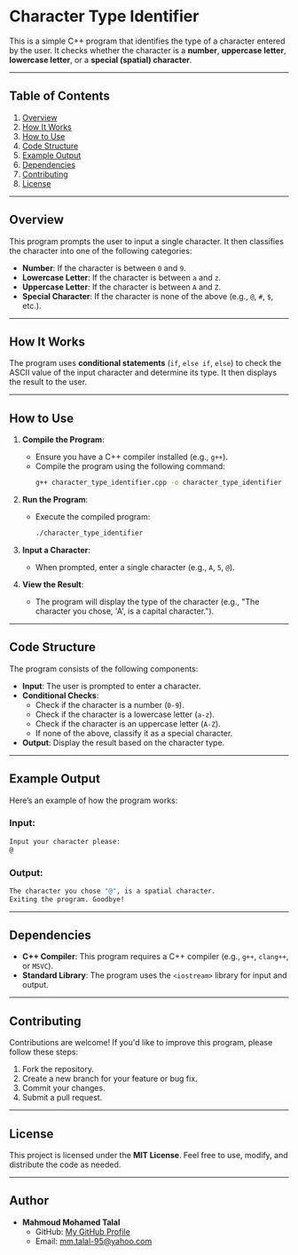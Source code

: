 # **Character Type Identifier**

This is a simple C++ program that identifies the type of a character entered by the user. It checks whether the character is a **number**, **uppercase letter**, **lowercase letter**, or a **special (spatial) character**.

---

## **Table of Contents**
1. [Overview](#overview)
2. [How It Works](#how-it-works)
3. [How to Use](#how-to-use)
4. [Code Structure](#code-structure)
5. [Example Output](#example-output)
6. [Dependencies](#dependencies)
7. [Contributing](#contributing)
8. [License](#license)

---

## **Overview**
This program prompts the user to input a single character. It then classifies the character into one of the following categories:
- **Number**: If the character is between `0` and `9`.
- **Lowercase Letter**: If the character is between `a` and `z`.
- **Uppercase Letter**: If the character is between `A` and `Z`.
- **Special Character**: If the character is none of the above (e.g., `@`, `#`, `$`, etc.).

---

## **How It Works**
The program uses **conditional statements** (`if`, `else if`, `else`) to check the ASCII value of the input character and determine its type. It then displays the result to the user.

---

## **How to Use**
1. **Compile the Program**:
   - Ensure you have a C++ compiler installed (e.g., `g++`).
   - Compile the program using the following command:
     ```bash
     g++ character_type_identifier.cpp -o character_type_identifier
     ```

2. **Run the Program**:
   - Execute the compiled program:
     ```bash
     ./character_type_identifier
     ```

3. **Input a Character**:
   - When prompted, enter a single character (e.g., `A`, `5`, `@`).

4. **View the Result**:
   - The program will display the type of the character (e.g., "The character you chose, 'A', is a capital character.").

---

## **Code Structure**
The program consists of the following components:
- **Input**: The user is prompted to enter a character.
- **Conditional Checks**:
  - Check if the character is a number (`0-9`).
  - Check if the character is a lowercase letter (`a-z`).
  - Check if the character is an uppercase letter (`A-Z`).
  - If none of the above, classify it as a special character.
- **Output**: Display the result based on the character type.

---

## **Example Output**
Here’s an example of how the program works:

### **Input**:

```bash
Input your character please:
@
```
### **Output**:

```bash
The character you chose "@", is a spatial character.
Exiting the program. Goodbye!
```

---

## **Dependencies**
- **C++ Compiler**: This program requires a C++ compiler (e.g., `g++`, `clang++`, or `MSVC`).
- **Standard Library**: The program uses the `<iostream>` library for input and output.

---

## **Contributing**
Contributions are welcome! If you'd like to improve this program, please follow these steps:
1. Fork the repository.
2. Create a new branch for your feature or bug fix.
3. Commit your changes.
4. Submit a pull request.

---

## **License**
This project is licensed under the **MIT License**. Feel free to use, modify, and distribute the code as needed.

---

## **Author**
- **Mahmoud Mohamed Talal**  
  - GitHub: [My GitHub Profile](https://github.com/MMTalal)  
  - Email: mm.talal-95@yahoo.com  
